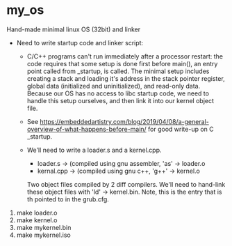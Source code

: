 # my_os
Hand-made minimal linux OS (32bit) and linker


- Need to write startup code and linker script:
   - C/C++ programs can't run immediately after a processor restart: the
     code requires that some setup is done first before main(), an entry
     point called from _startup, is called.
     The minimal setup includes creating a stack and loading it's address
     in the stack pointer register, global data (initialized and uninitialized),
     and read-only data.
     Because our OS has no access to libc startup code, we need to handle
     this setup ourselves, and then link it into our kernel object file.

   - See https://embeddedartistry.com/blog/2019/04/08/a-general-overview-of-what-happens-before-main/ for good write-up on C _startup.
   - We'll need to write a loader.s and a kernel.cpp.
      - loader.s -> (compiled using gnu assembler, 'as' -> loader.o
      - kernal.cpp -> (compiled using gnu c++, 'g++' -> kernel.o

      Two object files compiled by 2 diff compilers. We'll need to hand-link
      these object files with 'ld' -> kernel.bin. Note, this is the entry that
      is th pointed to in the grub.cfg.




1) make loader.o
2) make kernel.o
3) make mykernel.bin
4) make mykernel.iso

